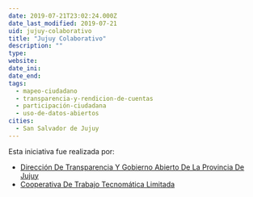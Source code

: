 ```yaml
---
date: 2019-07-21T23:02:24.000Z
date_last_modified: 2019-07-21
uid: jujuy-colaborativo
title: "Jujuy Colaborativo"
description: ""
type: 
website: 
date_ini: 
date_end: 
tags:
  - mapeo-ciudadano
  - transparencia-y-rendicion-de-cuentas
  - participación-ciudadana
  - uso-de-datos-abiertos
cities: 
  - San Salvador de Jujuy
---
```


Esta iniciativa fue realizada por:

- [Dirección De Transparencia Y Gobierno Abierto De La Provincia De Jujuy](/i/direccion-de-transparencia-y-gobierno-abierto-de-la-provincia-de-jujuy.html)
- [Cooperativa De Trabajo Tecnomática Limitada](/i/cooperativa-de-trabajo-tecnomatica-limitada.html)
